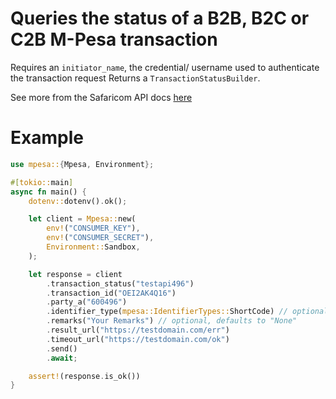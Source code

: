 # Queries the status of a B2B, B2C or C2B M-Pesa transaction

Requires an `initiator_name`, the credential/ username used to authenticate the transaction request
Returns a `TransactionStatusBuilder`.

See more from the Safaricom API docs [here](https://developer.safaricom.co.ke/Documentation)

# Example

```rust
use mpesa::{Mpesa, Environment};

#[tokio::main]
async fn main() {
    dotenv::dotenv().ok();

    let client = Mpesa::new(
        env!("CONSUMER_KEY"),
        env!("CONSUMER_SECRET"),
        Environment::Sandbox,
    );

    let response = client
        .transaction_status("testapi496")
        .transaction_id("OEI2AK4Q16")
        .party_a("600496")
        .identifier_type(mpesa::IdentifierTypes::ShortCode) // optional, defaults to `IdentifierTypes::ShortCode`
        .remarks("Your Remarks") // optional, defaults to "None"
        .result_url("https://testdomain.com/err")
        .timeout_url("https://testdomain.com/ok")
        .send()
        .await;

    assert!(response.is_ok())
}
```
